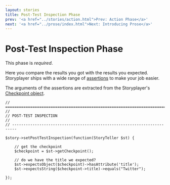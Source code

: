 ```yaml
---
layout: stories
title: Post-Test Inspection Phase
prev: '<a href="../stories/action.html">Prev: Action Phase</a>'
next: '<a href="../prose/index.html">Next: Introducing Prose</a>'
---
```


# Post-Test Inspection Phase

This phase is *required*.

Here you compare the results you got with the results you expected. Storyplayer ships with a wide range of [assertions](/storyplayer/modules/assertions/index.html) to make your job easier.

The arguments of the assertions are extracted from the Storyplayer's [Checkpoint object](/storyplayer/stories/the-checkpoint.html).

	// ========================================================================
	//
	// POST-TEST INSPECTION
	//
	// ------------------------------------------------------------------------

	$story->setPostTestInspection(function(StoryTeller $st) {

		// get the checkpoint
		$checkpoint = $st->getCheckpoint();

		// do we have the title we expected?
		$st->expectsObject($checkpoint)->hasAttribute('title');
		$st->expectsString($checkpoint->title)->equals("Twitter");

	});

